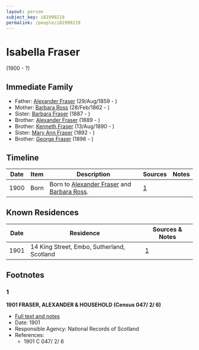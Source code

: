 ```yaml
---
layout: person
subject_key: i81999219
permalink: /people/i81999219
---
```


# Isabella Fraser
(1900 - ?)

## Immediate Family

* Father: [Alexander Fraser](./@36585616@-alexander-fraser-b1859-8-29-d.md) (29/Aug/1859 - )
* Mother: [Barbara Ross](./@82167024@-barbara-ross-b1862-2-28-d.md) (28/Feb/1862 - )
* Sister: [Barbara Fraser](./@65128525@-barbara-fraser-b1887-d.md) (1887 - )
* Brother: [Alexander Fraser](./@60675311@-alexander-fraser-b1889-d.md) (1889 - )
* Brother: [Kenneth Fraser](./@89580356@-kenneth-fraser-b1890-8-13-d.md) (13/Aug/1890 - )
* Sister: [Mary Ann Fraser](./@94394924@-mary-ann-fraser-b1892-d.md) (1892 - )
* Brother: [George Fraser](./@78876088@-george-fraser-b1896-d.md) (1896 - )

## Timeline

Date | Item | Description | Sources | Notes
---|---|---|---|---
1900 | Born | Born to [Alexander Fraser](./@36585616@-alexander-fraser-b1859-8-29-d.md) and [Barbara Ross](./@82167024@-barbara-ross-b1862-2-28-d.md). | [1](#1) | 

## Known Residences

Date | Residence | Sources & Notes
---|---|---
1901 | 14 King Street, Embo, Sutherland, Scotland | [1](#1)

## Footnotes

### 1

**1901 FRASER, ALEXANDER & HOUSEHOLD (Census 047/ 2/ 6)**

* [Full text and notes](../sources/@97621188@-1901-fraser,-alexander-&-household-census-047-2-6-.md)
* Date: 1901
* Responsible Agency: National Records of Scotland
* References: 
  * 1901 C 047/ 2/ 6

